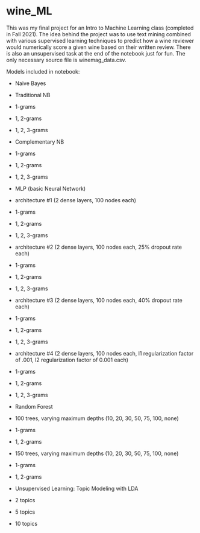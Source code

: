 # wine_ML

This was my final project for an Intro to Machine Learning class (completed in Fall 2021). The idea behind the project was to use text mining combined with various supervised learning techniques to predict how a wine reviewer would numerically score a given wine based on their written review. There is also an unsupervised task at the end of the notebook just for fun. The only necessary source file is winemag_data.csv.

Models included in notebook:
- Naive Bayes
- Traditional NB
- 1-grams
- 1, 2-grams
- 1, 2, 3-grams
- Complementary NB
- 1-grams
- 1, 2-grams
- 1, 2, 3-grams

- MLP (basic Neural Network)
- architecture #1 (2 dense layers, 100 nodes each)
- 1-grams
- 1, 2-grams
- 1, 2, 3-grams
- architecture #2 (2 dense layers, 100 nodes each, 25% dropout rate each)
- 1-grams
- 1, 2-grams
- 1, 2, 3-grams
- architecture #3 (2 dense layers, 100 nodes each, 40% dropout rate each)
- 1-grams
- 1, 2-grams
- 1, 2, 3-grams
- architecture #4 (2 dense layers, 100 nodes each, l1 regularization factor of .001, l2 regularization factor of 0.001 each)
- 1-grams
- 1, 2-grams
- 1, 2, 3-grams

- Random Forest
- 100 trees, varying maximum depths (10, 20, 30, 50, 75, 100, none)
- 1-grams
- 1, 2-grams
- 150 trees, varying maximum depths (10, 20, 30, 50, 75, 100, none)
- 1-grams
- 1, 2-grams

- Unsupervised Learning: Topic Modeling with LDA
- 2 topics
- 5 topics
- 10 topics

